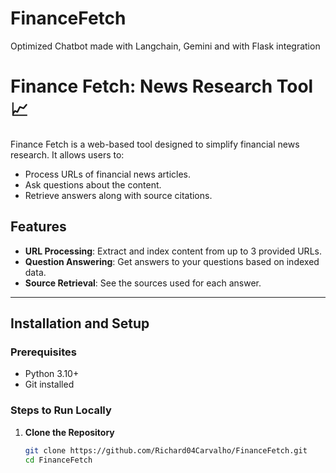 # FinanceFetch
Optimized Chatbot made with Langchain, Gemini and with Flask integration   
# Finance Fetch: News Research Tool 📈

Finance Fetch is a web-based tool designed to simplify financial news research. It allows users to:
- Process URLs of financial news articles.
- Ask questions about the content.
- Retrieve answers along with source citations.

## Features
- **URL Processing**: Extract and index content from up to 3 provided URLs.
- **Question Answering**: Get answers to your questions based on indexed data.
- **Source Retrieval**: See the sources used for each answer.

---

## Installation and Setup

### Prerequisites
- Python 3.10+
- Git installed

### Steps to Run Locally
1. **Clone the Repository**
   ```bash
   git clone https://github.com/Richard04Carvalho/FinanceFetch.git
   cd FinanceFetch
